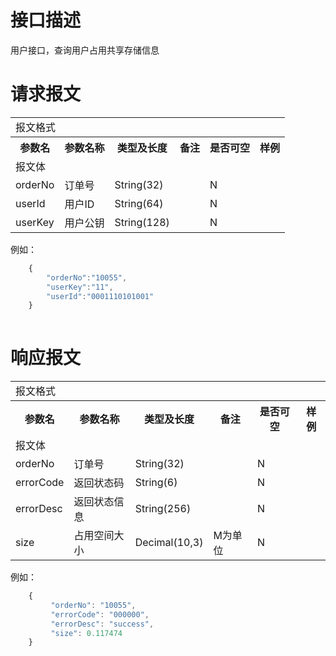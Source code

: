 # 接口描述
用户接口，查询用户占用共享存储信息


# 请求报文
<table>
        <tr>
            <td colspan="6">报文格式</td>
        </tr>
        <tr>
            <th>参数名</th>
            <th>参数名称</th>
            <th>类型及长度</th>
            <th>备注</th>
            <th>是否可空</th>
            <th>样例</th>
        </tr>
        <tr>
             <td colspan="6">报文体</td>
        </tr>
        <tr>
            <td>orderNo</td>
            <td>订单号</td>
            <td>String(32)</td>
            <td></td>
            <td>N</td>
            <td></td>
        </tr>
        <tr>
            <td>userId</td>
            <td>用户ID</td>
            <td>String(64)</td>
            <td></td>
            <td>N</td>
            <td></td>
        </tr>
        <tr>
            <td>userKey</td>
            <td>用户公钥</td>
            <td>String(128)</td>
            <td></td>
            <td>N</td>
            <td></td>
        </tr>
</table>

例如：
``` javascript
    {
        "orderNo":"10055",
        "userKey":"11",
        "userId":"0001110101001"
    }
 
```

# 响应报文
<table>
        <tr>
            <td colspan="6">报文格式</td>
        </tr>
        <tr>
            <th>参数名</th>
            <th>参数名称</th>
            <th>类型及长度</th>
            <th>备注</th>
            <th>是否可空</th>
            <th>样例</th>
        </tr>
        <tr>
             <td colspan="6">报文体</td>
        </tr>
        <tr>
            <td>orderNo</td>
            <td>订单号</td>
            <td>String(32)</td>
            <td></td>
            <td>N</td>
            <td></td>
        </tr>
        <tr>
            <td>errorCode</td>
            <td>返回状态码</td>
            <td>String(6)</td>
            <td></td>
            <td>N</td>
            <td></td>
        </tr>
        <tr>
            <td>errorDesc</td>
            <td>返回状态信息</td>
            <td>String(256)</td>
            <td></td>
            <td>N</td>
            <td></td>
        </tr>
        <tr>
            <td>size</td>
            <td>占用空间大小</td>
            <td>Decimal(10,3)</td>
            <td>M为单位</td>
            <td>N</td>
            <td></td>
        </tr>
</table>

例如：
``` javascript
    {
         "orderNo": "10055",
         "errorCode": "000000",
         "errorDesc": "success",
         "size": 0.117474
    }
```



